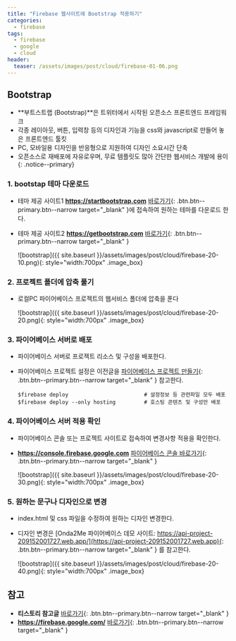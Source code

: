 ```yaml
---
title: "Firebase 웹사이트에 Bootstrap 적용하기"
categories: 
  - firebase
tags:
  - firebase
  - google
  - cloud
header:
  teaser: /assets/images/post/cloud/firebase-01-06.png
---
```


## Bootstrap 

+ **부트스트랩 (Bootstrap)**은 트위터에서 시작된 오픈소스 프론트엔드 프레임워크
+ 각종 레이아웃, 버튼, 입력창 등의 디자인과 기능을 css와 javascript로 만들어 놓은 프론트엔드 툴킷
+ PC, 모바일용 디자인을 반응형으로 지원하여 디자인 소요시간 단축
+ 오픈소스로 재배포에 자유로우며, 무료 템플릿도 많아 간단한 웹서비스 개발에 용이
{: .notice--primary}

### 1. bootstap 테마 다운로드


+ 테마 제공 사이트1 **https://startbootstrap.com**  [바로가기](https://startbootstrap.com){: .btn.btn--primary.btn--narrow target="_blank" }에 접속하여 원하는 테마를 다운로드 한다.
+ 테마 제공 사이트2 **https://getbootstrap.com**  [바로가기](https://getbootstrap.com){: .btn.btn--primary.btn--narrow target="_blank" }

    ![bootstrap]({{ site.baseurl }}/assets/images/post/cloud/firebase-20-10.png){: style="width:700px" .image_box}


### 2. 프로젝트 폴더에 압축 풀기

+ 로컬PC 파이어베이스 프로젝트의 웹서비스 폴더에 압축을 푼다

    ![bootstrap]({{ site.baseurl }}/assets/images/post/cloud/firebase-20-20.png){: style="width:700px" .image_box}

### 3. 파이어베이스 서버로 배포

+ 파이어베이스 서버로 프로젝트 리소스 및 구성을 배포한다.    
+ 파이어베이스 프로젝트 설정은 이전글을 [파이어베이스 프로젝트 만들기](/firebase/google-firebase-01/){: .btn.btn--primary.btn--narrow target="_blank" } 참고한다.

    ```
    $firebase deploy                        # 설정정보 등 관련파일 모두 배포    
    $firebase deploy --only hosting         # 호스팅 콘텐츠 및 구성만 배포
    ```

### 4. 파이어베이스 서버 적용 확인    

+ 파이어베이스 콘솔 또는 프로젝트 사이트로 접속하여 변경사항 적용을 확인한다.
+ **https://console.firebase.google.com**  [파이어베이스 콘솔 바로가기](https://console.firebase.google.com/?hl=ko){: .btn.btn--primary.btn--narrow target="_blank" }

    ![bootstrap]({{ site.baseurl }}/assets/images/post/cloud/firebase-20-30.png){: style="width:700px" .image_box}


### 5. 원하는 문구나 디자인으로 변경    

+ index.html 및 css 파일을 수정하여 원하는 디자인 변경한다.
+ 디자인 변경은 [Onda2Me 파이어베이스 데모 사이트: https://api-project-209152001727.web.app/](https://api-project-209152001727.web.app){: .btn.btn--primary.btn--narrow target="_blank" } 를 참고한다.
 
    ![bootstrap]({{ site.baseurl }}/assets/images/post/cloud/firebase-20-40.png){: style="width:700px" .image_box}


## 참고
+ **티스토리 참고글**  [바로가기](https://learn-and-give.tistory.com/18){: .btn.btn--primary.btn--narrow target="_blank" }
+ **https://firebase.google.com/**  [바로가기](https://firebase.google.com/docs/hosting/quickstart?hl=ko){: .btn.btn--primary.btn--narrow target="_blank" }    
